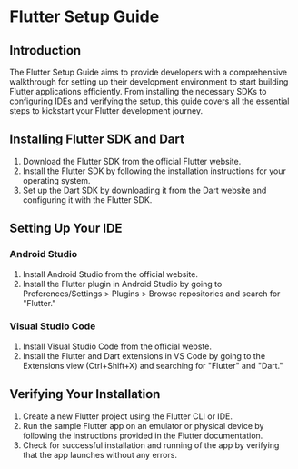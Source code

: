 # Flutter Setup Guide

## Introduction

The Flutter Setup Guide aims to provide developers with a comprehensive walkthrough for setting up their development environment to start building Flutter applications efficiently. From installing the necessary SDKs to configuring IDEs and verifying the setup, this guide covers all the essential steps to kickstart your Flutter development journey.

## Installing Flutter SDK and Dart

1. Download the Flutter SDK from the official Flutter website.
2. Install the Flutter SDK by following the installation instructions for your operating system.
3. Set up the Dart SDK by downloading it from the Dart website and configuring it with the Flutter SDK.

## Setting Up Your IDE
### Android Studio
1. Install Android Studio from the official website.
2. Install the Flutter plugin in Android Studio by going to Preferences/Settings > Plugins > Browse repositories and search for "Flutter."

### Visual Studio Code
1. Install Visual Studio Code from the official webste.
2. Install the Flutter and Dart extensions in VS Code by going to the Extensions view (Ctrl+Shift+X) and searching for "Flutter" and "Dart."

## Verifying Your Installation

1. Create a new Flutter project using the Flutter CLI or IDE.
2. Run the sample Flutter app on an emulator or physical device by following the instructions provided in the Flutter documentation.
3. Check for successful installation and running of the app by verifying that the app launches without any errors.